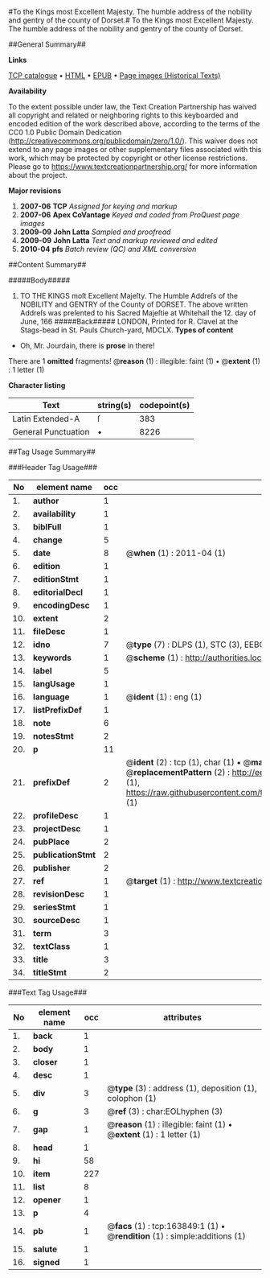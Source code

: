 #To the Kings most Excellent Majesty. The humble address of the nobility and gentry of the county of Dorset.#
To the Kings most Excellent Majesty. The humble address of the nobility and gentry of the county of Dorset.

##General Summary##

**Links**

[TCP catalogue](http://www.ota.ox.ac.uk/tcp/)  • 
[HTML](http://tei.it.ox.ac.uk/tcp/Texts-HTML/free/A94/A94516.html)  • 
[EPUB](http://tei.it.ox.ac.uk/tcp/Texts-EPUB/free/A94/A94516.epub) • 
[Page images (Historical Texts)](https://historicaltexts.jisc.ac.uk/eebo-99871051e)

**Availability**

To the extent possible under law, the Text Creation Partnership has waived all copyright and related or neighboring rights to this keyboarded and encoded edition of the work described above, according to the terms of the CC0 1.0 Public Domain Dedication (http://creativecommons.org/publicdomain/zero/1.0/). This waiver does not extend to any page images or other supplementary files associated with this work, which may be protected by copyright or other license restrictions. Please go to https://www.textcreationpartnership.org/ for more information about the project.

**Major revisions**

1. __2007-06__ __TCP__ *Assigned for keying and markup*
1. __2007-06__ __Apex CoVantage__ *Keyed and coded from ProQuest page images*
1. __2009-09__ __John Latta__ *Sampled and proofread*
1. __2009-09__ __John Latta__ *Text and markup reviewed and edited*
1. __2010-04__ __pfs__ *Batch review (QC) and XML conversion*

##Content Summary##

#####Body#####

1. TO THE KINGS moſt Excellent Majeſty. The Humble Addreſs of the NOBILITY and GENTRY of the County of DORSET.
The above written Addreſs was preſented to his Sacred Majeſtie at Whitehall the 12. day of June, 166
#####Back#####
LONDON, Printed for R. Clavel at the Stags-bead in St. Pauls Church-yard, MDCLX.
**Types of content**

  * Oh, Mr. Jourdain, there is **prose** in there!

There are 1 **omitted** fragments! 
 @__reason__ (1) : illegible: faint (1)  •  @__extent__ (1) : 1 letter (1)

**Character listing**


|Text|string(s)|codepoint(s)|
|---|---|---|
|Latin Extended-A|ſ|383|
|General Punctuation|•|8226|

##Tag Usage Summary##

###Header Tag Usage###

|No|element name|occ|attributes|
|---|---|---|---|
|1.|__author__|1||
|2.|__availability__|1||
|3.|__biblFull__|1||
|4.|__change__|5||
|5.|__date__|8| @__when__ (1) : 2011-04 (1)|
|6.|__edition__|1||
|7.|__editionStmt__|1||
|8.|__editorialDecl__|1||
|9.|__encodingDesc__|1||
|10.|__extent__|2||
|11.|__fileDesc__|1||
|12.|__idno__|7| @__type__ (7) : DLPS (1), STC (3), EEBO-CITATION (1), PROQUEST (1), VID (1)|
|13.|__keywords__|1| @__scheme__ (1) : http://authorities.loc.gov/ (1)|
|14.|__label__|5||
|15.|__langUsage__|1||
|16.|__language__|1| @__ident__ (1) : eng (1)|
|17.|__listPrefixDef__|1||
|18.|__note__|6||
|19.|__notesStmt__|2||
|20.|__p__|11||
|21.|__prefixDef__|2| @__ident__ (2) : tcp (1), char (1)  •  @__matchPattern__ (2) : ([0-9\-]+):([0-9IVX]+) (1), (.+) (1)  •  @__replacementPattern__ (2) : http://eebo.chadwyck.com/downloadtiff?vid=$1&page=$2 (1), https://raw.githubusercontent.com/textcreationpartnership/Texts/master/tcpchars.xml#$1 (1)|
|22.|__profileDesc__|1||
|23.|__projectDesc__|1||
|24.|__pubPlace__|2||
|25.|__publicationStmt__|2||
|26.|__publisher__|2||
|27.|__ref__|1| @__target__ (1) : http://www.textcreationpartnership.org/docs/. (1)|
|28.|__revisionDesc__|1||
|29.|__seriesStmt__|1||
|30.|__sourceDesc__|1||
|31.|__term__|3||
|32.|__textClass__|1||
|33.|__title__|3||
|34.|__titleStmt__|2||


###Text Tag Usage###

|No|element name|occ|attributes|
|---|---|---|---|
|1.|__back__|1||
|2.|__body__|1||
|3.|__closer__|1||
|4.|__desc__|1||
|5.|__div__|3| @__type__ (3) : address (1), deposition (1), colophon (1)|
|6.|__g__|3| @__ref__ (3) : char:EOLhyphen (3)|
|7.|__gap__|1| @__reason__ (1) : illegible: faint (1)  •  @__extent__ (1) : 1 letter (1)|
|8.|__head__|1||
|9.|__hi__|58||
|10.|__item__|227||
|11.|__list__|8||
|12.|__opener__|1||
|13.|__p__|4||
|14.|__pb__|1| @__facs__ (1) : tcp:163849:1 (1)  •  @__rendition__ (1) : simple:additions (1)|
|15.|__salute__|1||
|16.|__signed__|1||
